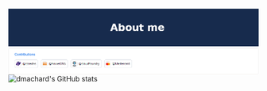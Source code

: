 ![about me](aboutme.png)
<img align="center" src="https://raw.githubusercontent.com/dmachard/dmachard/main/notable_contributions.png" />
![dmachard's GitHub stats](https://github-readme-stats.vercel.app/api/top-langs/?username=dmachard&layout=compact&show_icons=true&card_width=950&langs_count=12)
